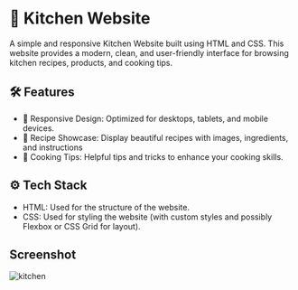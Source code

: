 # 🍳 Kitchen Website

A simple and responsive Kitchen Website built using HTML and CSS. This website provides a modern, clean, and user-friendly interface for browsing kitchen recipes, products, and cooking tips.

## 🛠️ Features
- 📱 Responsive Design: Optimized for desktops, tablets, and mobile devices.
- 🍳 Recipe Showcase: Display beautiful recipes with images, ingredients, and instructions
- 🍴 Cooking Tips: Helpful tips and tricks to enhance your cooking skills.

## ⚙️ Tech Stack
- HTML: Used for the structure of the website.
- CSS: Used for styling the website (with custom styles and possibly Flexbox or CSS Grid for layout).

## Screenshot
![kitchen](https://github.com/user-attachments/assets/e3abe42e-bfae-4477-b323-1273096d8882)

